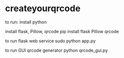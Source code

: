 # createyourqrcode
to run:
install python

install flask, Pillow, qrcode
pip install flask Pillow qrcode

to run flask web service
sudo python app.py

to run GUI qrcode generator
python qrcode_gui.py